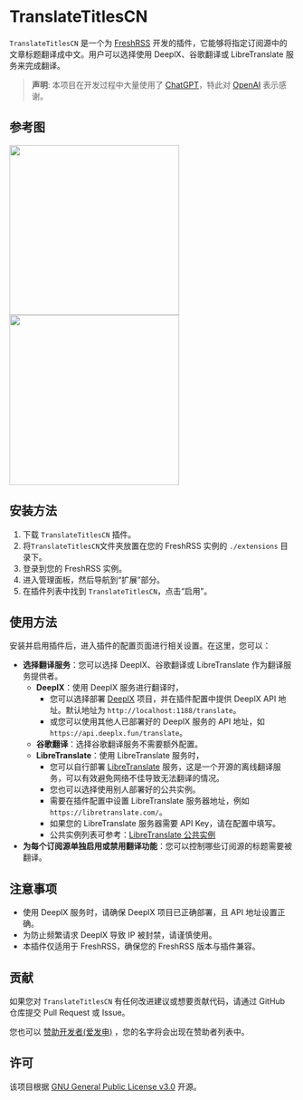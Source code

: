 # TranslateTitlesCN

`TranslateTitlesCN` 是一个为 [FreshRSS](https://github.com/FreshRSS/FreshRSS) 开发的插件，它能够将指定订阅源中的文章标题翻译成中文。用户可以选择使用 DeeplX、谷歌翻译或 LibreTranslate 服务来完成翻译。

> **声明**: 本项目在开发过程中大量使用了 [ChatGPT](https://chat.openai.com/)，特此对 [OpenAI](https://openai.com) 表示感谢。

## 参考图

<img src="https://github.com/jacob2826/FreshRSS-TranslateTitlesCN/blob/main/screenshot-20241115-214506.png" width="300px"/>

<img src="https://github.com/jacob2826/FreshRSS-TranslateTitlesCN/blob/main/screenshot-20231219-142310.png" width="300px"/>

## 安装方法

1. 下载 `TranslateTitlesCN` 插件。
2. 将`TranslateTitlesCN`文件夹放置在您的 FreshRSS 实例的 `./extensions` 目录下。
3. 登录到您的 FreshRSS 实例。
4. 进入管理面板，然后导航到“扩展”部分。
5. 在插件列表中找到 `TranslateTitlesCN`，点击“启用”。

## 使用方法

安装并启用插件后，进入插件的配置页面进行相关设置。在这里，您可以：

- **选择翻译服务**：您可以选择 DeeplX、谷歌翻译或 LibreTranslate 作为翻译服务提供者。
  - **DeeplX**：使用 DeeplX 服务进行翻译时，
    - 您可以选择部署 [DeeplX](https://github.com/OwO-Network/DeepLX/) 项目，并在插件配置中提供 DeeplX API 地址。默认地址为 `http://localhost:1188/translate`。
    - 或您可以使用其他人已部署好的 DeeplX 服务的 API 地址，如 `https://api.deeplx.fun/translate`。
  - **谷歌翻译**：选择谷歌翻译服务不需要额外配置。
  - **LibreTranslate**：使用 LibreTranslate 服务时，
    - 您可以自行部署 [LibreTranslate](https://github.com/LibreTranslate/LibreTranslate) 服务，这是一个开源的离线翻译服务，可以有效避免网络不佳导致无法翻译的情况。
    - 您也可以选择使用别人部署好的公共实例。
    - 需要在插件配置中设置 LibreTranslate 服务器地址，例如 `https://libretranslate.com/`。
    - 如果您的 LibreTranslate 服务器需要 API Key，请在配置中填写。
    - 公共实例列表可参考：[LibreTranslate 公共实例](https://github.com/LibreTranslate/LibreTranslate#mirrors)
- **为每个订阅源单独启用或禁用翻译功能**：您可以控制哪些订阅源的标题需要被翻译。

## 注意事项

- 使用 DeeplX 服务时，请确保 DeeplX 项目已正确部署，且 API 地址设置正确。
- 为防止频繁请求 DeeplX 导致 IP 被封禁，请谨慎使用。
- 本插件仅适用于 FreshRSS，确保您的 FreshRSS 版本与插件兼容。

## 贡献

如果您对 `TranslateTitlesCN` 有任何改进建议或想要贡献代码，请通过 GitHub 仓库提交 Pull Request 或 Issue。

您也可以 [赞助开发者(爱发电)](https://afdian.net/a/jacob2826) ，您的名字将会出现在赞助者列表中。

## 许可

该项目根据 [GNU General Public License v3.0](https://www.gnu.org/licenses/gpl-3.0.en.html) 开源。
